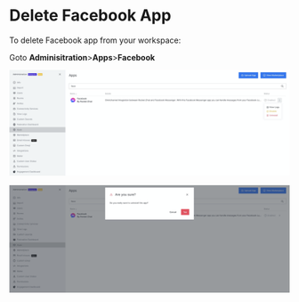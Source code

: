 # Delete Facebook App

To delete Facebook app from your workspace:

Goto **Adminisitration**&gt;**Apps**&gt;**Facebook**

![](../../../../../.gitbook/assets/image%20%28574%29.png)

![](../../../../../.gitbook/assets/image%20%28585%29.png)

